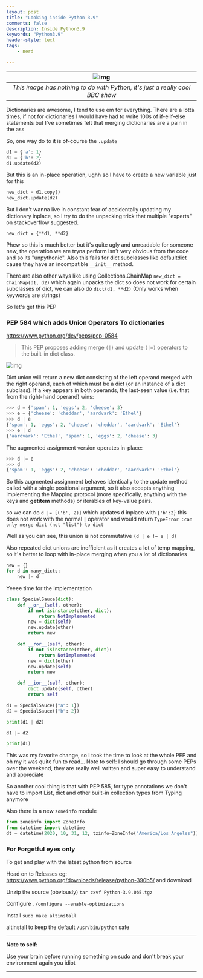 ```yaml
---
layout: post
title: "Looking inside Python 3.9"
comments: false
description: Inside Python3.9 
keywords: "Python3.9"
header-style: text
tags:
    - nerd

---
```


| ![img](https://n4mb3rs.com/wp-content/uploads/2015/05/inside_number_91.jpg) | 
|:--:| 
| *This image has nothing to do with Python, it's just a really cool BBC show* |


Dictionaries are awesome, I tend to use em for everything. There are a lotta times, if not for dictionaries I would have had to write 100s of if-elif-else statements but I've sometimes felt that merging dictionaries are a pain in the ass

So, one way do to it is of-course the `.update` 

```python
d1 = {'a': 1}
d2 = {'b': 2}
d1.update(d2)
```

But this is an in-place operation, ughh so I have to create a new variable just for this 

```python
new_dict = d1.copy()
new_dict.update(d2)
```

But I don't wanna live in constant fear of accidentally updating my dictionary inplace, so I try to do the unpacking trick that multiple "experts" on stackoverflow suggested.

```
new_dict = {**d1, **d2}
```

Phew so this is much better but it's quite ugly and unreadable for someone new, the operation we are tryna perform isn't very obvious from the code and so its "unpythonic". Also this fails for dict subclasses like defaultdict cause they have an incompatible `__init__` method.

There are also other ways like using Collections.ChainMap ```new_dict = ChainMap(d1, d2)``` which again unpacks the dict so does not work for certain subclasses of dict, we
can also do ```dict(d1, **d2)``` (Only works when keywords are strings)


So let's get this PEP

### PEP 584 which adds Union Operators To dictionaries

<https://www.python.org/dev/peps/pep-0584>

> This PEP proposes adding merge `(|)` and update `(|=)` operators to the built-in dict class.


![img](https://pbs.twimg.com/media/EeVsvjtUYAIHsr8?format=png&name=small)

Dict union will return a new dict consisting of the left operand merged with the right operand, each of which must be a dict (or an instance of a dict subclass). If a key appears in both operands, the last-seen value (i.e. that from the right-hand operand) wins:


```python
>>> d = {'spam': 1, 'eggs': 2, 'cheese': 3}
>>> e = {'cheese': 'cheddar', 'aardvark': 'Ethel'}
>>> d | e
{'spam': 1, 'eggs': 2, 'cheese': 'cheddar', 'aardvark': 'Ethel'}
>>> e | d
{'aardvark': 'Ethel', 'spam': 1, 'eggs': 2, 'cheese': 3}
```

The augmented assignment version operates in-place:

```python
>>> d |= e
>>> d
{'spam': 1, 'eggs': 2, 'cheese': 'cheddar', 'aardvark': 'Ethel'}
```

So this augmented assignment behaves identically to the update method called with a single positional argument, so it also accepts anything implementing the Mapping protocol (more specifically, anything with the keys and __getitem__ methods) or iterables of key-value pairs.

so we can do `d |= [('b', 2)]` which updates d inplace with `{'b':2}` this does not work with the normal `|` operator and would return `TypeError :can only merge dict (not "list") to dict`

Well as you can see, this union is not commutative `(d | e != e | d)`

Also repeated dict unions are inefficient as it creates a lot of temp mapping, so it's better to loop with in-place merging when you a lot of dictionaries

```python
new = {}
for d in many_dicts:
    new |= d
```

Yeeee time for the implementation

```python
class SpecialSauce(dict):
    def __or__(self, other):
        if not isinstance(other, dict):
            return NotImplemented
        new = dict(self)
        new.update(other)
        return new

    def __ror__(self, other):
        if not isinstance(other, dict):
            return NotImplemented
        new = dict(other)
        new.update(self)
        return new

    def __ior__(self, other):
        dict.update(self, other)
        return self

d1 = SpecialSauce({"a": 1})
d2 = SpecialSauce({"b": 2})

print(d1 | d2)

d1 |= d2

print(d1)
```

This was my favorite change, so I took the time to look at the whole PEP and oh my it was quite fun to read... Note to self: I should go through some PEPs over the weekend, they are really well written and super easy to understand and appreciate

So another cool thing is that with PEP 585, for type annotations we don't have to import List, dict and other built-in collection types from Typing anymore

Also there is a new `zoneinfo` module 

```python
from zoneinfo import ZoneInfo
from datetime import datetime
dt = datetime(2020, 10, 31, 12, tzinfo=ZoneInfo("America/Los_Angeles"))
```

### For Forgetful eyes only 

To get and play with the latest python from source 

Head on to Releases eg: <https://www.python.org/downloads/release/python-390b5/>
and download 

Unzip the source (obviously) `tar zxvf Python-3.9.0b5.tgz`

Configure `./configure --enable-optimizations`

Install `sudo make altinstall`

altinstall to keep the default `/usr/bin/python` safe

---
**Note to self:**

Use your brain before running something on sudo and don't break your environment again you idiot

---
